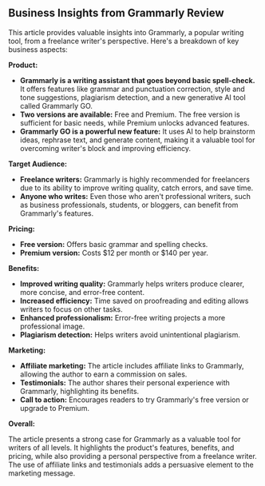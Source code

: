 ## Business Insights from Grammarly Review

This article provides valuable insights into Grammarly, a popular writing tool, from a freelance writer's perspective. Here's a breakdown of key business aspects:

**Product:**

* **Grammarly is a writing assistant that goes beyond basic spell-check.** It offers features like grammar and punctuation correction, style and tone suggestions, plagiarism detection, and a new generative AI tool called Grammarly GO.
* **Two versions are available:** Free and Premium. The free version is sufficient for basic needs, while Premium unlocks advanced features.
* **Grammarly GO is a powerful new feature:** It uses AI to help brainstorm ideas, rephrase text, and generate content, making it a valuable tool for overcoming writer's block and improving efficiency.

**Target Audience:**

* **Freelance writers:** Grammarly is highly recommended for freelancers due to its ability to improve writing quality, catch errors, and save time.
* **Anyone who writes:** Even those who aren't professional writers, such as business professionals, students, or bloggers, can benefit from Grammarly's features.

**Pricing:**

* **Free version:** Offers basic grammar and spelling checks.
* **Premium version:** Costs $12 per month or $140 per year.

**Benefits:**

* **Improved writing quality:** Grammarly helps writers produce clearer, more concise, and error-free content.
* **Increased efficiency:** Time saved on proofreading and editing allows writers to focus on other tasks.
* **Enhanced professionalism:** Error-free writing projects a more professional image.
* **Plagiarism detection:** Helps writers avoid unintentional plagiarism.

**Marketing:**

* **Affiliate marketing:** The article includes affiliate links to Grammarly, allowing the author to earn a commission on sales.
* **Testimonials:** The author shares their personal experience with Grammarly, highlighting its benefits.
* **Call to action:** Encourages readers to try Grammarly's free version or upgrade to Premium.

**Overall:**

The article presents a strong case for Grammarly as a valuable tool for writers of all levels. It highlights the product's features, benefits, and pricing, while also providing a personal perspective from a freelance writer. The use of affiliate links and testimonials adds a persuasive element to the marketing message.


